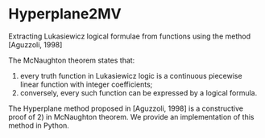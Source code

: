 # Hyperplane2MV
Extracting Lukasiewicz logical formulae from functions using the method [Aguzzoli, 1998]

The McNaughton theorem states that: 
1) every truth function in Lukasiewicz logic is a continuous piecewise linear 
function with integer coefficients; 
2) conversely, every such function can be expressed by a logical formula. 

The Hyperplane method proposed in [Aguzzoli, 1998] is a constructive proof of 2) in McNaughton theorem. 
We provide an implementation of this method in Python. 